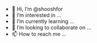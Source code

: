 - 👋 Hi, I’m @shooshfor
- 👀 I’m interested in ...
- 🌱 I’m currently learning ...
- 💞️ I’m looking to collaborate on ...
- 📫 How to reach me ...

<!---
shooshfor/shooshfor is a ✨ special ✨ repository because its `README.md` (this file) appears on your GitHub profile.
You can click the Preview link to take a look at your changes.
--->
